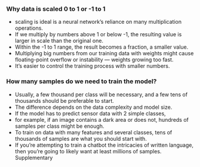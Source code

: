 ### Why data is scaled 0 to 1 or -1 to 1

- scaling is ideal is a neural network’s reliance on many multiplication
operations.
- If we multiply by numbers above 1 or below -1, the resulting value is larger in scale
than the original one.
- Within the -1 to 1 range, the result becomes a fraction, a smaller value.
- Multiplying big numbers from our training data with weights might cause floating-point overflow
or instability — weights growing too fast.
- It’s easier to control the training process with smaller
    numbers.

### How many samples do we need to train the model?
- Usually, a few thousand per class will be necessary, and a few tens of thousands should be
preferable to start.
- The difference depends on the data complexity and model size.
- If the model has
to predict sensor data with 2 simple classes,
- for example, if an image contains a dark area or does
not, hundreds of samples per class might be enough.
- To train on data with many features and
several classes, tens of thousands of samples are what you should start with.
- If you’re attempting
to train a chatbot the intricacies of written language, then you’re going to likely want at least
millions of samples.
Supplementary